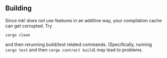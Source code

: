 ## Building

Since ink! does not use features in an additive way, your compilation cache can get corrupted. Try 

```
cargo clean
```

and then rerunning build/test related commands. (Specifically, running `cargo test` and then `cargo contract build`) may
lead to problems.